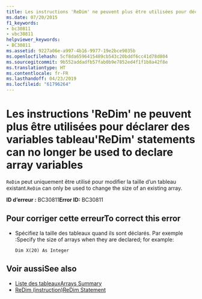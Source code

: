 ```yaml
---
title: Les instructions 'ReDim' ne peuvent plus être utilisées pour déclarer des variables tableau
ms.date: 07/20/2015
f1_keywords:
- bc30811
- vbc30811
helpviewer_keywords:
- BC30811
ms.assetid: 9227a06e-a997-4b16-9977-19e2bce9035b
ms.openlocfilehash: 5cf8da6596415489cb543c20bddf6cc41d78d804
ms.sourcegitcommit: 9b552addadfb57fab0b9e7852ed4f1f1b8a42f8e
ms.translationtype: HT
ms.contentlocale: fr-FR
ms.lasthandoff: 04/23/2019
ms.locfileid: "61796264"
---
```

# <a name="redim-statements-can-no-longer-be-used-to-declare-array-variables"></a><span data-ttu-id="863cc-102">Les instructions 'ReDim' ne peuvent plus être utilisées pour déclarer des variables tableau</span><span class="sxs-lookup"><span data-stu-id="863cc-102">'ReDim' statements can no longer be used to declare array variables</span></span>
<span data-ttu-id="863cc-103">`ReDim` peut uniquement être utilisé pour modifier la taille d’un tableau existant.</span><span class="sxs-lookup"><span data-stu-id="863cc-103">`ReDim` can only be used to change the size of an existing array.</span></span>  
  
 <span data-ttu-id="863cc-104">**ID d’erreur :** BC30811</span><span class="sxs-lookup"><span data-stu-id="863cc-104">**Error ID:** BC30811</span></span>  
  
## <a name="to-correct-this-error"></a><span data-ttu-id="863cc-105">Pour corriger cette erreur</span><span class="sxs-lookup"><span data-stu-id="863cc-105">To correct this error</span></span>  
  
- <span data-ttu-id="863cc-106">Spécifiez la taille des tableaux quand ils sont déclarés. Par exemple :</span><span class="sxs-lookup"><span data-stu-id="863cc-106">Specify the size of arrays when they are declared; for example:</span></span>  
  
    ```  
    Dim X(20) As Integer  
    ```  
  
## <a name="see-also"></a><span data-ttu-id="863cc-107">Voir aussi</span><span class="sxs-lookup"><span data-stu-id="863cc-107">See also</span></span>

- [<span data-ttu-id="863cc-108">Liste des tableaux</span><span class="sxs-lookup"><span data-stu-id="863cc-108">Arrays Summary</span></span>](../../visual-basic/language-reference/keywords/arrays-summary.md)
- [<span data-ttu-id="863cc-109">ReDim (instruction)</span><span class="sxs-lookup"><span data-stu-id="863cc-109">ReDim Statement</span></span>](../../visual-basic/language-reference/statements/redim-statement.md)
